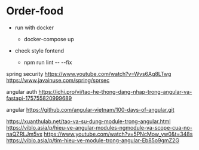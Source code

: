 # Order-food
 - run with docker
   + docker-compose up

 - check style fontend
   + npm run lint -- --fix


spring security
https://www.youtube.com/watch?v=Wvs6Ag8LTwg
https://www.javainuse.com/spring/sprsec

angular auth
https://ichi.pro/vi/tao-he-thong-dang-nhap-trong-angular-va-fastapi-175755820999689

angular 
https://github.com/angular-vietnam/100-days-of-angular.git

https://xuanthulab.net/tao-va-su-dung-module-trong-angular.html
https://viblo.asia/p/hieu-ve-angular-modules-ngmodule-va-scope-cua-no-naQZRLJm5vx
https://www.youtube.com/watch?v=5PNcMow_yw0&t=348s
https://viblo.asia/p/tim-hieu-ve-module-trong-angular-Eb85o9gmZ2G
